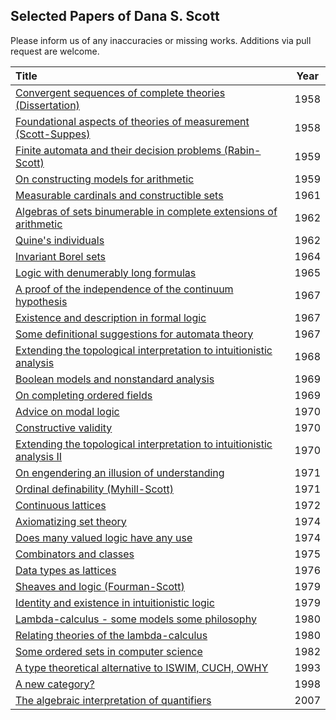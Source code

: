 ## Selected Papers of Dana S. Scott

Please inform us of any inaccuracies or missing works.
Additions via pull request are welcome.

| Title | Year |
|:------|:----:|
|[Convergent sequences of complete theories (Dissertation)](https://github.com/CMU-HoTT/scott/blob/main/pdfs/1958-convergent-sequences-of-complete-theories-(dissertation).pdf)| 1958 |
|[Foundational aspects of theories of measurement (Scott-Suppes)](https://github.com/CMU-HoTT/scott/blob/main/pdfs/1958-Scott-Suppes-foundational-aspects-of-theories-of-measurement.pdf)| 1958 |
|[Finite automata and their decision problems (Rabin-Scott)](https://github.com/CMU-HoTT/scott/blob/main/pdfs/1959-finite-automata.pdf)| 1959 |
|[On constructing models for arithmetic](https://github.com/CMU-HoTT/scott/blob/main/pdfs/1959-on-constructing-models-for-arithmetic.pdf)| 1959 |
|[Measurable cardinals and constructible sets](https://github.com/CMU-HoTT/scott/blob/main/pdfs/1961-measurable-cardinals-and-constructible-sets.pdf)| 1961 |
|[Algebras of sets binumerable in complete extensions of arithmetic](https://github.com/CMU-HoTT/scott/blob/main/pdfs/1962-algebras-of-sets-binumerable-in-complete-extensions-of-arithmetic.pdf)| 1962 |
|[Quine's individuals](https://github.com/CMU-HoTT/scott/blob/main/pdfs/1962-Quines-individuals.pdf)| 1962 |
|[Invariant Borel sets](https://github.com/CMU-HoTT/scott/blob/main/pdfs/1964-invariant-borel-sets.pdf)| 1964 |
|[Logic with denumerably long formulas](https://github.com/CMU-HoTT/scott/blob/main/pdfs/1965-logic-with-denumerably-long-formulas.pdf)| 1965 |
|[A proof of the independence of the continuum hypothesis](https://github.com/CMU-HoTT/scott/blob/main/pdfs/1967-a-proof-of-the-independence-of-the-continuum-hypothesis.pdf)| 1967 |
|[Existence and description in formal logic](https://github.com/CMU-HoTT/scott/blob/main/pdfs/1967-existence-and-description-in-formal-logic.pdf)| 1967 |
|[Some definitional suggestions for automata theory](https://github.com/CMU-HoTT/scott/blob/main/pdfs/1967-some-definitional-suggestions-for-automata-theory.pdf)| 1967 |
|[Extending the topological interpretation to intuitionistic analysis](https://github.com/CMU-HoTT/scott/blob/main/pdfs/1968-extending-the-topological-interpretation-to-intuitionistic-analysis.pdf)| 1968 |
|[Boolean models and nonstandard analysis](https://github.com/CMU-HoTT/scott/blob/main/pdfs/1969-boolean-models-and-nonstandard-analysis.pdf)| 1969 |
|[On completing ordered fields](https://github.com/CMU-HoTT/scott/blob/main/pdfs/1969-on-completing-ordered-fields.pdf)| 1969 |
|[Advice on modal logic](https://github.com/CMU-HoTT/scott/blob/main/pdfs/1970-advice-on-modal-logic.pdf)| 1970 |
|[Constructive validity](https://github.com/CMU-HoTT/scott/blob/main/pdfs/1970-constructive-validity.pdf)| 1970 |
|[Extending the topological interpretation to intuitionistic analysis II](https://github.com/CMU-HoTT/scott/blob/main/pdfs/1970-extending-the-topological-interpretation-to-intuitionistic-analysis-II.pdf)| 1970 |
|[On engendering an illusion of understanding](https://github.com/CMU-HoTT/scott/blob/main/pdfs/1971-on-engendering-an-illusion-of-understanding.pdf)| 1971 |
|[Ordinal definability (Myhill-Scott)](https://github.com/CMU-HoTT/scott/blob/main/pdfs/1971-Myhill-Scott-ordinal-definability.pdf)| 1971 |
|[Continuous lattices](https://github.com/CMU-HoTT/scott/blob/main/pdfs/1972-continuous-lattices.pdf)| 1972 |
|[Axiomatizing set theory](https://github.com/CMU-HoTT/scott/blob/main/pdfs/1974-axiomatizing-set-theory.pdf)| 1974 |
|[Does many valued logic have any use](https://github.com/CMU-HoTT/scott/blob/main/pdfs/1974-does-many-valued-logic-have-any-use.pdf)| 1974 |
|[Combinators and classes](https://github.com/CMU-HoTT/scott/blob/main/pdfs/1975-combinators-and-classes.pdf)| 1975 |
|[Data types as lattices](https://github.com/CMU-HoTT/scott/blob/main/pdfs/1976-data-types-as-lattices.pdf)| 1976 |
|[Sheaves and logic (Fourman-Scott)](https://github.com/CMU-HoTT/scott/blob/main/pdfs/1979-fourman-scott-sheaves-and-logic.pdf)| 1979 |
|[Identity and existence in intuitionistic logic](https://github.com/CMU-HoTT/scott/blob/main/pdfs/1979-identity-and-existence-in-intuitionistic-logic.pdf)| 1979 |
|[Lambda-calculus - some models some philosophy](https://github.com/CMU-HoTT/scott/blob/main/pdfs/1980-lambda-calculus-some-models-some-philosophy.pdf)| 1980 |
|[Relating theories of the lambda-calculus](https://github.com/CMU-HoTT/scott/blob/main/pdfs/1980-relating-theories-of-the-lambda-calculus.pdf)| 1980 |
|[Some ordered sets in computer science](https://github.com/CMU-HoTT/scott/blob/main/pdfs/1982-some-ordered-sets-in-computer-science.pdf)| 1982 |
|[A type theoretical alternative to ISWIM, CUCH, OWHY](https://github.com/CMU-HoTT/scott/blob/main/pdfs/1993-a-type-theoretical-aternative-to-ISWIM-CUCH-OWHY.pdf)| 1993 |
|[A new category?](https://github.com/CMU-HoTT/scott/blob/main/pdfs/1998-a-new-category?.pdf)| 1998 |
|[The algebraic interpretation of quantifiers](https://github.com/CMU-HoTT/scott/blob/main/pdfs/2007-the-algebraic-interpretation-of-quantifiers.pdf)| 2007 |
